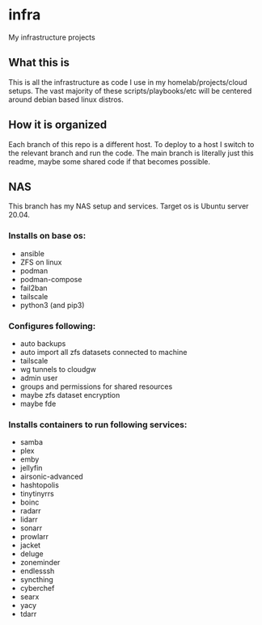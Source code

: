 # infra
My infrastructure projects

## What this is
This is all the infrastructure as code I use in my homelab/projects/cloud setups. The vast majority of these 
scripts/playbooks/etc will be centered around debian based linux distros.

## How it is organized
Each branch of this repo is a different host. To deploy to a host I switch to the relevant branch and run the code.
The main branch is literally just this readme, maybe some shared code if that becomes possible.

## NAS 

This branch has my NAS setup and services. Target os is Ubuntu server 20.04. 

### Installs on base os:
- ansible
- ZFS on linux
- podman
- podman-compose
- fail2ban
- tailscale
- python3 (and pip3)

### Configures following:
- auto backups
- auto import all zfs datasets connected to machine
- tailscale
- wg tunnels to cloudgw
- admin user
- groups and permissions for shared resources
- maybe zfs dataset encryption
- maybe fde

### Installs containers to run following services:
- samba
- plex
- emby
- jellyfin
- airsonic-advanced
- hashtopolis
- tinytinyrrs
- boinc
- radarr
- lidarr 
- sonarr
- prowlarr
- jacket
- deluge
- zoneminder
- endlesssh
- syncthing
- cyberchef
- searx
- yacy
- tdarr